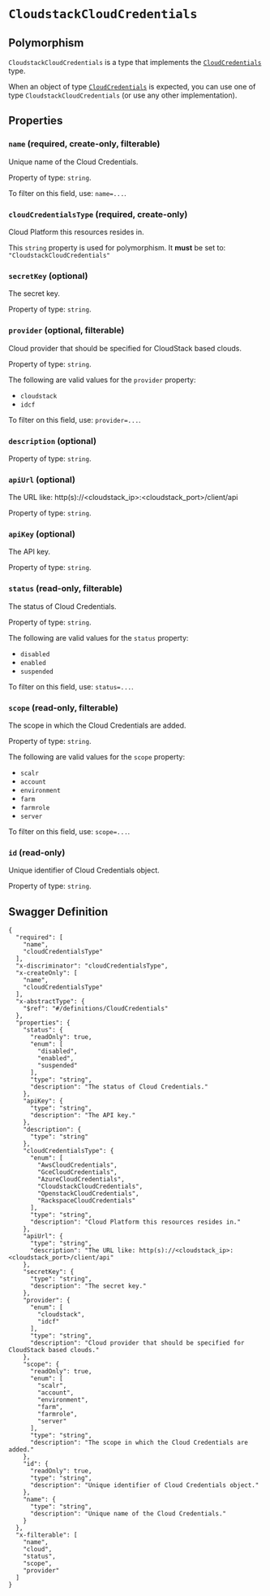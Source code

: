 # `CloudstackCloudCredentials` #



## Polymorphism ##

`CloudstackCloudCredentials` is a type that implements the [`CloudCredentials`](./../definitions/CloudCredentials.mkd) type.

When an object of type [`CloudCredentials`](./../definitions/CloudCredentials.mkd) is expected, you can use one of type `CloudstackCloudCredentials`
(or use any other implementation).




## Properties ##

### `name` (required, create-only, filterable) ###

Unique name of the Cloud Credentials.


Property of type: `string`.


To filter on this field, use: `name=...`.


### `cloudCredentialsType` (required, create-only) ###

Cloud Platform this resources resides in.


This `string` property is used for polymorphism. It **must** be set to: `"CloudstackCloudCredentials"`


### `secretKey` (optional) ###

The secret key.


Property of type: `string`.




### `provider` (optional, filterable) ###

Cloud provider that should be specified for CloudStack based clouds.


Property of type: `string`.

 
The following are valid values for the `provider` property:
  + `cloudstack`
  + `idcf`

To filter on this field, use: `provider=...`.


### `description` (optional) ###




Property of type: `string`.




### `apiUrl` (optional) ###

The URL like: http(s)://<cloudstack_ip>:<cloudstack_port>/client/api


Property of type: `string`.




### `apiKey` (optional) ###

The API key.


Property of type: `string`.




### `status` (read-only, filterable) ###

The status of Cloud Credentials.


Property of type: `string`.

 
The following are valid values for the `status` property:
  + `disabled`
  + `enabled`
  + `suspended`

To filter on this field, use: `status=...`.


### `scope` (read-only, filterable) ###

The scope in which the Cloud Credentials are added.


Property of type: `string`.

 
The following are valid values for the `scope` property:
  + `scalr`
  + `account`
  + `environment`
  + `farm`
  + `farmrole`
  + `server`

To filter on this field, use: `scope=...`.


### `id` (read-only) ###

Unique identifier of Cloud Credentials object.


Property of type: `string`.







## Swagger Definition ##

    {
      "required": [
        "name", 
        "cloudCredentialsType"
      ], 
      "x-discriminator": "cloudCredentialsType", 
      "x-createOnly": [
        "name", 
        "cloudCredentialsType"
      ], 
      "x-abstractType": {
        "$ref": "#/definitions/CloudCredentials"
      }, 
      "properties": {
        "status": {
          "readOnly": true, 
          "enum": [
            "disabled", 
            "enabled", 
            "suspended"
          ], 
          "type": "string", 
          "description": "The status of Cloud Credentials."
        }, 
        "apiKey": {
          "type": "string", 
          "description": "The API key."
        }, 
        "description": {
          "type": "string"
        }, 
        "cloudCredentialsType": {
          "enum": [
            "AwsCloudCredentials", 
            "GceCloudCredentials", 
            "AzureCloudCredentials", 
            "CloudstackCloudCredentials", 
            "OpenstackCloudCredentials", 
            "RackspaceCloudCredentials"
          ], 
          "type": "string", 
          "description": "Cloud Platform this resources resides in."
        }, 
        "apiUrl": {
          "type": "string", 
          "description": "The URL like: http(s)://<cloudstack_ip>:<cloudstack_port>/client/api"
        }, 
        "secretKey": {
          "type": "string", 
          "description": "The secret key."
        }, 
        "provider": {
          "enum": [
            "cloudstack", 
            "idcf"
          ], 
          "type": "string", 
          "description": "Cloud provider that should be specified for CloudStack based clouds."
        }, 
        "scope": {
          "readOnly": true, 
          "enum": [
            "scalr", 
            "account", 
            "environment", 
            "farm", 
            "farmrole", 
            "server"
          ], 
          "type": "string", 
          "description": "The scope in which the Cloud Credentials are added."
        }, 
        "id": {
          "readOnly": true, 
          "type": "string", 
          "description": "Unique identifier of Cloud Credentials object."
        }, 
        "name": {
          "type": "string", 
          "description": "Unique name of the Cloud Credentials."
        }
      }, 
      "x-filterable": [
        "name", 
        "cloud", 
        "status", 
        "scope", 
        "provider"
      ]
    }
